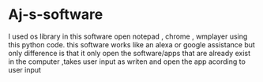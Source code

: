 # Aj-s-software
I used os library in this software
open notepad , chrome , wmplayer using this python code.
this software works like an alexa or google assistance but only difference is that it only open the software/apps that are already exist in the computer ,takes 
user input as writen and open the app acording to user input
